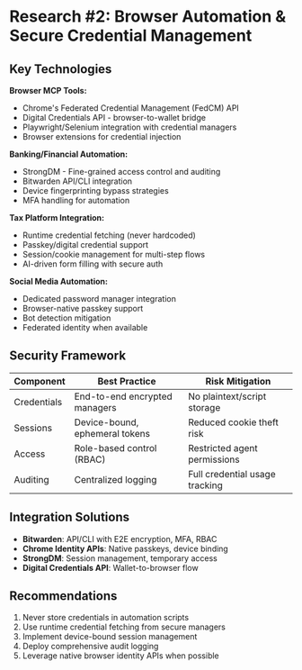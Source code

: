 # Research #2: Browser Automation & Secure Credential Management

## Key Technologies

**Browser MCP Tools:**
- Chrome's Federated Credential Management (FedCM) API
- Digital Credentials API - browser-to-wallet bridge
- Playwright/Selenium integration with credential managers
- Browser extensions for credential injection

**Banking/Financial Automation:**
- StrongDM - Fine-grained access control and auditing
- Bitwarden API/CLI integration
- Device fingerprinting bypass strategies
- MFA handling for automation

**Tax Platform Integration:**
- Runtime credential fetching (never hardcoded)
- Passkey/digital credential support
- Session/cookie management for multi-step flows
- AI-driven form filling with secure auth

**Social Media Automation:**
- Dedicated password manager integration
- Browser-native passkey support
- Bot detection mitigation
- Federated identity when available

## Security Framework

| Component | Best Practice | Risk Mitigation |
|-----------|---------------|-----------------|
| Credentials | End-to-end encrypted managers | No plaintext/script storage |
| Sessions | Device-bound, ephemeral tokens | Reduced cookie theft risk |
| Access | Role-based control (RBAC) | Restricted agent permissions |
| Auditing | Centralized logging | Full credential usage tracking |

## Integration Solutions

- **Bitwarden**: API/CLI with E2E encryption, MFA, RBAC
- **Chrome Identity APIs**: Native passkeys, device binding
- **StrongDM**: Session management, temporary access
- **Digital Credentials API**: Wallet-to-browser flow

## Recommendations
1. Never store credentials in automation scripts
2. Use runtime credential fetching from secure managers
3. Implement device-bound session management
4. Deploy comprehensive audit logging
5. Leverage native browser identity APIs when possible